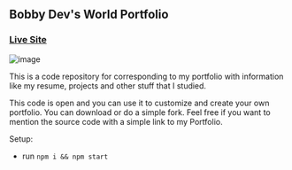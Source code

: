 ## Bobby Dev's World Portfolio

### [Live Site](http://edualvesrj.ca.s3-website.ca-central-1.amazonaws.com/)

![image](https://user-images.githubusercontent.com/2580315/151451688-cff9dbd7-fb79-4a76-a495-ff15f35fe58c.png)

This is a code repository for corresponding to my portfolio with information like my resume, projects and other stuff that I studied.

This code is open and you can use it to customize and create your own portfolio. You can download or do a simple fork. Feel free if you want to mention the source code with a simple link to my Portfolio.

Setup:
- run ```npm i && npm start```
